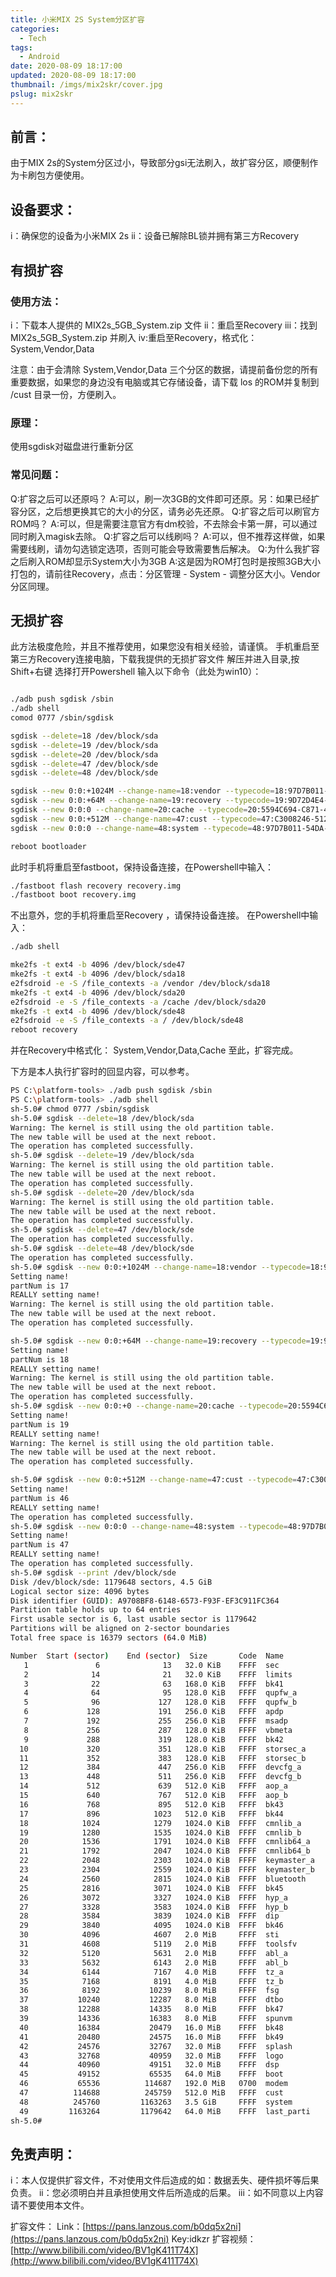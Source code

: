 ```yaml
---
title: 小米MIX 2S System分区扩容
categories: 
  - Tech
tags:
  - Android
date: 2020-08-09 18:17:00
updated: 2020-08-09 18:17:00
thumbnail: /imgs/mix2skr/cover.jpg
pslug: mix2skr
---
```

## 前言：
由于MIX 2s的System分区过小，导致部分gsi无法刷入，故扩容分区，顺便制作为卡刷包方便使用。

<!--more-->

## 设备要求：
i：确保您的设备为小米MIX 2s
ii：设备已解除BL锁并拥有第三方Recovery
## 有损扩容
### 使用方法：
i：下载本人提供的 MIX2s_5GB_System.zip 文件
ii：重启至Recovery
iii：找到 MIX2s_5GB_System.zip 并刷入
iv:重启至Recovery，格式化： System,Vendor,Data

注意：由于会清除 System,Vendor,Data 三个分区的数据，请提前备份您的所有重要数据，如果您的身边没有电脑或其它存储设备，请下载 los 的ROM并复制到 /cust 目录一份，方便刷入。

### 原理：
使用sgdisk对磁盘进行重新分区

### 常见问题：
Q:扩容之后可以还原吗？
A:可以，刷一次3GB的文件即可还原。另：如果已经扩容分区，之后想更换其它的大小的分区，请务必先还原。
Q:扩容之后可以刷官方ROM吗？
A:可以，但是需要注意官方有dm校验，不去除会卡第一屏，可以通过同时刷入magisk去除。
Q:扩容之后可以线刷吗？
A:可以，但不推荐这样做，如果需要线刷，请勿勾选锁定选项，否则可能会导致需要售后解决。
Q:为什么我扩容之后刷入ROM却显示System大小为3GB
A:这是因为ROM打包时是按照3GB大小打包的，请前往Recovery，点击：分区管理 - System - 调整分区大小。Vendor分区同理。

## 无损扩容
此方法极度危险，并且不推荐使用，如果您没有相关经验，请谨慎。
手机重启至第三方Recovery连接电脑，下载我提供的无损扩容文件
解压并进入目录,按 Shift+右键 选择打开Powershell
输入以下命令（此处为win10）：

```bash

./adb push sgdisk /sbin
./adb shell
comod 0777 /sbin/sgdisk

sgdisk --delete=18 /dev/block/sda
sgdisk --delete=19 /dev/block/sda
sgdisk --delete=20 /dev/block/sda
sgdisk --delete=47 /dev/block/sde
sgdisk --delete=48 /dev/block/sde

sgdisk --new 0:0:+1024M --change-name=18:vendor --typecode=18:97D7B011-54DA-4835-B3C4-917AD6E73D74 /dev/block/sda
sgdisk --new 0:0:+64M --change-name=19:recovery --typecode=19:9D72D4E4-9958-42DA-AC26-BEA7A90B0434 /dev/block/sda
sgdisk --new 0:0:0 --change-name=20:cache --typecode=20:5594C694-C871-4B5F-90B1-690A6F68E0F7 /dev/block/sda
sgdisk --new 0:0:+512M --change-name=47:cust --typecode=47:C3008246-512A-4FEB-8A51-068FA4AD5F6D /dev/block/sde
sgdisk --new 0:0:0 --change-name=48:system --typecode=48:97D7B011-54DA-4835-B3C4-917AD6E73D74 /dev/block/sde

reboot bootloader
```

此时手机将重启至fastboot，保持设备连接，在Powershell中输入：

```bash
./fastboot flash recovery recovery.img
./fastboot boot recovery.img
```

不出意外，您的手机将重启至Recovery ，请保持设备连接。
在Powershell中输入：

```bash
./adb shell

mke2fs -t ext4 -b 4096 /dev/block/sde47
mke2fs -t ext4 -b 4096 /dev/block/sda18
e2fsdroid -e -S /file_contexts -a /vendor /dev/block/sda18
mke2fs -t ext4 -b 4096 /dev/block/sda20
e2fsdroid -e -S /file_contexts -a /cache /dev/block/sda20
mke2fs -t ext4 -b 4096 /dev/block/sde48
e2fsdroid -e -S /file_contexts -a / /dev/block/sde48
reboot recovery
```
并在Recovery中格式化： System,Vendor,Data,Cache
至此，扩容完成。

下方是本人执行扩容时的回显内容，可以参考。
```bash
PS C:\platform-tools> ./adb push sgdisk /sbin
PS C:\platform-tools> ./adb shell
sh-5.0# chmod 0777 /sbin/sgdisk
sh-5.0# sgdisk --delete=18 /dev/block/sda
Warning: The kernel is still using the old partition table.
The new table will be used at the next reboot.
The operation has completed successfully.
sh-5.0# sgdisk --delete=19 /dev/block/sda
Warning: The kernel is still using the old partition table.
The new table will be used at the next reboot.
The operation has completed successfully.
sh-5.0# sgdisk --delete=20 /dev/block/sda
Warning: The kernel is still using the old partition table.
The new table will be used at the next reboot.
The operation has completed successfully.
sh-5.0# sgdisk --delete=47 /dev/block/sde
The operation has completed successfully.
sh-5.0# sgdisk --delete=48 /dev/block/sde
The operation has completed successfully.
sh-5.0# sgdisk --new 0:0:+1024M --change-name=18:vendor --typecode=18:97D7B011-54DA-4835-B3C4-917AD6E73D74 /dev/block/>
Setting name!
partNum is 17
REALLY setting name!
Warning: The kernel is still using the old partition table.
The new table will be used at the next reboot.
The operation has completed successfully.

sh-5.0# sgdisk --new 0:0:+64M --change-name=19:recovery --typecode=19:9D72D4E4-9958-42DA-AC26-BEA7A90B0434 /dev/block/>
Setting name!
partNum is 18
REALLY setting name!
Warning: The kernel is still using the old partition table.
The new table will be used at the next reboot.
The operation has completed successfully.
sh-5.0# sgdisk --new 0:0:+0 --change-name=20:cache --typecode=20:5594C694-C871-4B5F-90B1-690A6F68E0F7 /dev/block/sda
Setting name!
partNum is 19
REALLY setting name!
Warning: The kernel is still using the old partition table.
The new table will be used at the next reboot.
The operation has completed successfully.

sh-5.0# sgdisk --new 0:0:+512M --change-name=47:cust --typecode=47:C3008246-512A-4FEB-8A51-068FA4AD5F6D /dev/block/sde
Setting name!
partNum is 46
REALLY setting name!
The operation has completed successfully.
sh-5.0# sgdisk --new 0:0:0 --change-name=48:system --typecode=48:97D7B011-54DA-4835-B3C4-917AD6E73D74 /dev/block/sde
Setting name!
partNum is 47
REALLY setting name!
The operation has completed successfully.
sh-5.0# sgdisk --print /dev/block/sde
Disk /dev/block/sde: 1179648 sectors, 4.5 GiB
Logical sector size: 4096 bytes
Disk identifier (GUID): A9708BF8-6148-6573-F93F-EF3C911FC364
Partition table holds up to 64 entries
First usable sector is 6, last usable sector is 1179642
Partitions will be aligned on 2-sector boundaries
Total free space is 16379 sectors (64.0 MiB)

Number  Start (sector)    End (sector)  Size       Code  Name
   1               6              13   32.0 KiB    FFFF  sec
   2              14              21   32.0 KiB    FFFF  limits
   3              22              63   168.0 KiB   FFFF  bk41
   4              64              95   128.0 KiB   FFFF  qupfw_a
   5              96             127   128.0 KiB   FFFF  qupfw_b
   6             128             191   256.0 KiB   FFFF  apdp
   7             192             255   256.0 KiB   FFFF  msadp
   8             256             287   128.0 KiB   FFFF  vbmeta
   9             288             319   128.0 KiB   FFFF  bk42
  10             320             351   128.0 KiB   FFFF  storsec_a
  11             352             383   128.0 KiB   FFFF  storsec_b
  12             384             447   256.0 KiB   FFFF  devcfg_a
  13             448             511   256.0 KiB   FFFF  devcfg_b
  14             512             639   512.0 KiB   FFFF  aop_a
  15             640             767   512.0 KiB   FFFF  aop_b
  16             768             895   512.0 KiB   FFFF  bk43
  17             896            1023   512.0 KiB   FFFF  bk44
  18            1024            1279   1024.0 KiB  FFFF  cmnlib_a
  19            1280            1535   1024.0 KiB  FFFF  cmnlib_b
  20            1536            1791   1024.0 KiB  FFFF  cmnlib64_a
  21            1792            2047   1024.0 KiB  FFFF  cmnlib64_b
  22            2048            2303   1024.0 KiB  FFFF  keymaster_a
  23            2304            2559   1024.0 KiB  FFFF  keymaster_b
  24            2560            2815   1024.0 KiB  FFFF  bluetooth
  25            2816            3071   1024.0 KiB  FFFF  bk45
  26            3072            3327   1024.0 KiB  FFFF  hyp_a
  27            3328            3583   1024.0 KiB  FFFF  hyp_b
  28            3584            3839   1024.0 KiB  FFFF  dip
  29            3840            4095   1024.0 KiB  FFFF  bk46
  30            4096            4607   2.0 MiB     FFFF  sti
  31            4608            5119   2.0 MiB     FFFF  toolsfv
  32            5120            5631   2.0 MiB     FFFF  abl_a
  33            5632            6143   2.0 MiB     FFFF  abl_b
  34            6144            7167   4.0 MiB     FFFF  tz_a
  35            7168            8191   4.0 MiB     FFFF  tz_b
  36            8192           10239   8.0 MiB     FFFF  fsg
  37           10240           12287   8.0 MiB     FFFF  dtbo
  38           12288           14335   8.0 MiB     FFFF  bk47
  39           14336           16383   8.0 MiB     FFFF  spunvm
  40           16384           20479   16.0 MiB    FFFF  bk48
  41           20480           24575   16.0 MiB    FFFF  bk49
  42           24576           32767   32.0 MiB    FFFF  splash
  43           32768           40959   32.0 MiB    FFFF  logo
  44           40960           49151   32.0 MiB    FFFF  dsp
  45           49152           65535   64.0 MiB    FFFF  boot
  46           65536          114687   192.0 MiB   0700  modem
  47          114688          245759   512.0 MiB   FFFF  cust
  48          245760         1163263   3.5 GiB     FFFF  system
  49         1163264         1179642   64.0 MiB    FFFF  last_parti
sh-5.0#
```
## 免责声明：
i：本人仅提供扩容文件，不对使用文件后造成的如：数据丢失、硬件损坏等后果负责。
ii：您必须明白并且承担使用文件后所造成的后果。
iii：如不同意以上内容请不要使用本文件。

扩容文件：
Link：[https://pans.lanzous.com/b0dq5x2ni](https://pans.lanzous.com/b0dq5x2ni)
Key:idkzr
扩容视频：
[http://www.bilibili.com/video/BV1gK411T74X](http://www.bilibili.com/video/BV1gK411T74X)